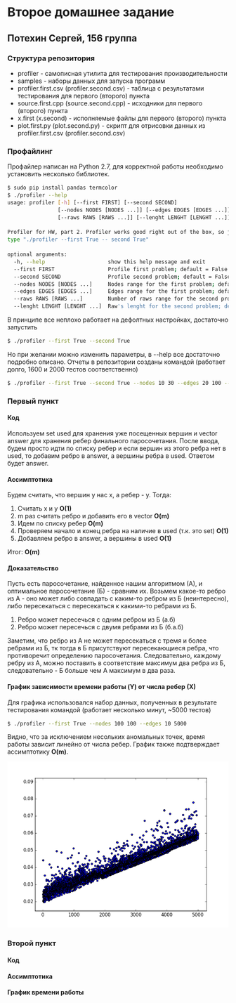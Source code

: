 # Второе домашнее задание
## Потехин Сергей, 156 группа

### Структура репозитория
+ profiler - самописная утилита для тестирования производительности
+ samples - наборы данных для запуска программ
+ profiler.first.csv (profiler.second.csv) - таблица с результатами тестирования для первого (второго) пункта
+ source.first.cpp (source.second.cpp) - исходники для первого (второго) пункта
+ x.first (x.second) - исполняемые файлы для первого (второго) пункта
+ plot.first.py (plot.second.py) - скрипт для отрисовки данных из profiler.first.csv (profiler.second.csv)

### Профайлинг
Профайлер написан на Python 2.7, для корректной работы необходимо установить несколько библиотек.
```bash
$ sudo pip install pandas termcolor
$ ./profiler --help
usage: profiler [-h] [--first FIRST] [--second SECOND]
                [--nodes NODES [NODES ...]] [--edges EDGES [EDGES ...]]
                [--raws RAWS [RAWS ...]] [--lenght LENGHT [LENGHT ...]]

Profiler for HW, part 2. Profiler works good right out of the box, so just
type "./profiler --first True -- second True"

optional arguments:
  -h, --help            		show this help message and exit
  --first FIRST         		Profile first problem; default = False
  --second SECOND       		Profile second problem; default = False
  --nodes NODES [NODES ...]		Nodes range for the first problem; default = 10 15
  --edges EDGES [EDGES ...]		Edges range for the first problem; default = 20 25
  --raws RAWS [RAWS ...]		Number of raws range for the second problem; default = 100 110
  --lenght LENGHT [LENGHT ...]	Raw's lenght for the second problem; default = 10 15
```
В принципе все неплохо работает на дефолтных настройках, достаточно запустить
```bash
$ ./profiler --first True --second True
```
Но при желании можно изменить параметры, в --help все достаточно подробно описано. Отчеты в репозитории созданы командой (работает долго, 1600 и 2000 тестов соответственно)
```bash
$ ./profiler --first True --second True --nodes 10 30 --edges 20 100 --raws 100 300 --lenght 10 20
```

### Первый пункт

#### Код
Используем set used для хранения уже посещенных вершин и vector answer для хранения ребер финального паросочетания. После ввода, будем просто идти по списку ребер и если вершин из этого ребра нет в used, то добавим ребро в answer, а вершины ребра в used. Ответом будет answer.

#### Ассимптотика
Будем считать, что вершин у нас x, а ребер - y. Тогда:

1. Считать x и y <b>O(1)</b>
2. m раз считать ребро и добавить его в vector <b>O(m)</b>
2. Идем по списку ребер <b>O(m)</b>
3. Проверяем начало и конец ребра на наличие в used (т.к. это set) <b>O(1)</b>
4. Добавляем ребро в answer, а вершины в used <b>O(1)</b>

Итог: <b>O(m)</b>

#### Доказательство
Пусть есть паросочетание, найденное нашим алгоритмом (А), и оптимальное паросочетание (Б) - сравним их. Возьмем какое-то ребро из А - оно может либо совпадать с каким-то ребром из Б (неинтересно), либо пересекаться с пересекаться к какими-то ребрами из Б.

1. Ребро может пересечься с одним ребром из Б (a.б)
2. Ребро может пересечься с двумя ребрами из Б (б.а.б)

Заметим, что ребро из А не может пересекаться с тремя и более ребрами из Б, тк тогда в Б присутствуют пересекающиеся ребра, что противоречит определению паросочетания. Следовательно, каждому ребру из А, можно поставить в соответствие максимум два ребра из Б, следовательно - Б больше чем А максимум в два раза.

#### График зависимости времени работы (Y) от числа ребер (Х)
Для графика использовался набор данных, полученных в результате тестирования командой (работает несколько минут, ~5000 тестов)
```bash
$ ./profiler --first True --nodes 100 100 --edges 10 5000
```

Видно, что за исключением несольких аномальных точек, время работы зависит линейно от числа ребер. График также подтверждает ассимптотику <b>O(m)</b>.

![first](https://github.com/pavlovdog/Algorithms_part_2/blob/master/first.plot.png "First plot")

### Второй пункт

#### Код

#### Ассимптотика

#### График времени работы
